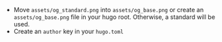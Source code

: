 - Move `assets/og_standard.png` into `assets/og_base.png` or create an `assets/og_base.png` file in your hugo root. Otherwise, a standard will be used.
- Create an `author` key in your `hugo.toml`

